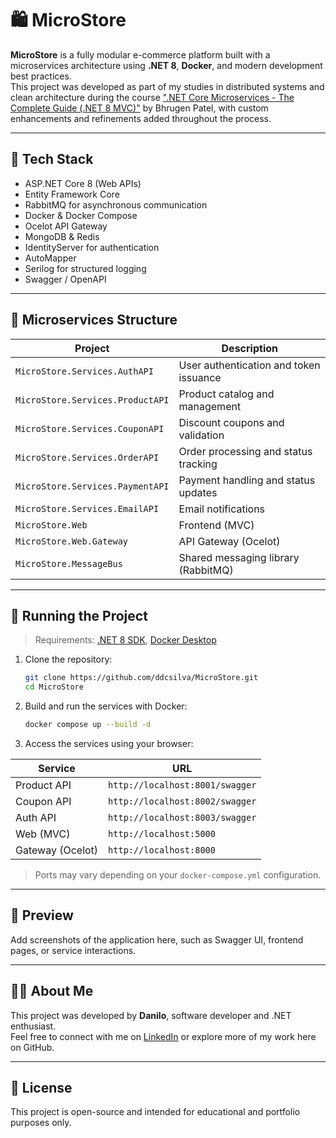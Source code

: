 # 🛍️ MicroStore

**MicroStore** is a fully modular e-commerce platform built with a microservices architecture using **.NET 8**, **Docker**, and modern development best practices.  
This project was developed as part of my studies in distributed systems and clean architecture during the course [".NET Core Microservices - The Complete Guide (.NET 8 MVC)"](https://www.udemy.com/course/dotnet-microservices/) by Bhrugen Patel, with custom enhancements and refinements added throughout the process.

---

## 🔧 Tech Stack

- ASP.NET Core 8 (Web APIs)
- Entity Framework Core
- RabbitMQ for asynchronous communication
- Docker & Docker Compose
- Ocelot API Gateway
- MongoDB & Redis
- IdentityServer for authentication
- AutoMapper
- Serilog for structured logging
- Swagger / OpenAPI

---

## 🧱 Microservices Structure

| Project                          | Description                            |
| -------------------------------- | -------------------------------------- |
| `MicroStore.Services.AuthAPI`    | User authentication and token issuance |
| `MicroStore.Services.ProductAPI` | Product catalog and management         |
| `MicroStore.Services.CouponAPI`  | Discount coupons and validation        |
| `MicroStore.Services.OrderAPI`   | Order processing and status tracking   |
| `MicroStore.Services.PaymentAPI` | Payment handling and status updates    |
| `MicroStore.Services.EmailAPI`   | Email notifications                    |
| `MicroStore.Web`                 | Frontend (MVC)                         |
| `MicroStore.Web.Gateway`         | API Gateway (Ocelot)                   |
| `MicroStore.MessageBus`          | Shared messaging library (RabbitMQ)    |

---

## 🚀 Running the Project

> Requirements: [.NET 8 SDK](https://dotnet.microsoft.com/), [Docker Desktop](https://www.docker.com/products/docker-desktop)

1. Clone the repository:

   ```bash
   git clone https://github.com/ddcsilva/MicroStore.git
   cd MicroStore
   ```

2. Build and run the services with Docker:

   ```bash
   docker compose up --build -d
   ```

3. Access the services using your browser:

| Service          | URL                             |
| ---------------- | ------------------------------- |
| Product API      | `http://localhost:8001/swagger` |
| Coupon API       | `http://localhost:8002/swagger` |
| Auth API         | `http://localhost:8003/swagger` |
| Web (MVC)        | `http://localhost:5000`         |
| Gateway (Ocelot) | `http://localhost:8000`         |

> Ports may vary depending on your `docker-compose.yml` configuration.

---

## 📸 Preview

Add screenshots of the application here, such as Swagger UI, frontend pages, or service interactions.

---

## 👨‍💻 About Me

This project was developed by **Danilo**, software developer and .NET enthusiast.  
Feel free to connect with me on [LinkedIn](https://www.linkedin.com/in/ddcsilva/) or explore more of my work here on GitHub.

---

## 📄 License

This project is open-source and intended for educational and portfolio purposes only.

